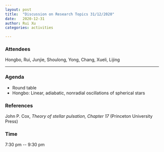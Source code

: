 ```yaml
---
layout: post
title:  "Discussion on Research Topics 31/12/2020"
date:   2020-12-31
author: Rui Xu
categories: activities

---
```



### Attendees

Hongbo, Rui, Junjie, Shoulong, Yong, Chang, Xueli, Lijing

---



### Agenda

- Round table
- Hongbo: Linear, adiabatic, nonradial oscillations of spherical stars


### References
John P. Cox, _Theory of stellar pulsation, Chapter 17_ (Princeton University Press)







### Time

7:30 pm -- 9:30 pm
